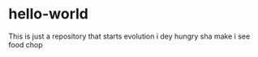 # hello-world
This is  just a repository that starts evolution 
i dey hungry sha make i see food chop
